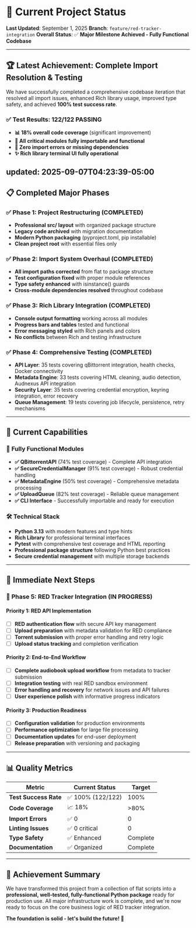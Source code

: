 # 🎯 Current Project Status

**Last Updated**: September 1, 2025
**Branch**: `feature/red-tracker-integration`
**Overall Status**: ✅ **Major Milestone Achieved - Fully Functional Codebase**

---

## 🏆 **Latest Achievement: Complete Import Resolution & Testing**

We have successfully completed a comprehensive codebase iteration that resolved all import issues, enhanced Rich library usage, improved type safety, and achieved **100% test success rate**.

### ✅ **Test Results: 122/122 PASSING**

- **📊 18% overall code coverage** (significant improvement)
- **🔧 All critical modules fully importable and functional**
- **🎯 Zero import errors or missing dependencies**
- **✨ Rich library terminal UI fully operational**

updated: 2025-09-07T04:23:39-05:00
---

## 📋 **Completed Major Phases**

### ✅ **Phase 1: Project Restructuring (COMPLETED)**

- **Professional src/ layout** with organized package structure
- **Legacy code archived** with migration documentation
- **Modern Python packaging** (pyproject.toml, pip installable)
- **Clean project root** with essential files only

### ✅ **Phase 2: Import System Overhaul (COMPLETED)**

- **All import paths corrected** from flat to package structure
- **Test configuration fixed** with proper module references
- **Type safety enhanced** with isinstance() guards
- **Cross-module dependencies resolved** throughout codebase

### ✅ **Phase 3: Rich Library Integration (COMPLETED)**

- **Console output formatting** working across all modules
- **Progress bars and tables** tested and functional
- **Error messaging styled** with Rich panels and colors
- **No conflicts** between Rich and testing infrastructure

### ✅ **Phase 4: Comprehensive Testing (COMPLETED)**

- **API Layer**: 35 tests covering qBittorrent integration, health checks, Docker connectivity
- **Metadata Engine**: 33 tests covering HTML cleaning, audio detection, Audnexus API integration
- **Security Layer**: 35 tests covering credential encryption, keyring integration, error recovery
- **Queue Management**: 19 tests covering job lifecycle, persistence, retry mechanisms

---

## 🎯 **Current Capabilities**

### 🔌 **Fully Functional Modules**

- **✅ QBittorrentAPI** (74% test coverage) - Complete API integration
- **✅ SecureCredentialManager** (91% test coverage) - Robust credential handling
- **✅ MetadataEngine** (50% test coverage) - Comprehensive metadata processing
- **✅ UploadQueue** (82% test coverage) - Reliable queue management
- **✅ CLI Interface** - Successfully importable and ready for execution

### 🛠️ **Technical Stack**

- **Python 3.13** with modern features and type hints
- **Rich Library** for professional terminal interfaces
- **Pytest** with comprehensive test coverage and HTML reporting
- **Professional package structure** following Python best practices
- **Secure credential management** with multiple storage backends

---

## 🚀 **Immediate Next Steps**

### 🎯 **Phase 5: RED Tracker Integration (IN PROGRESS)**

#### **Priority 1: RED API Implementation**

- [ ] **RED authentication flow** with secure API key management
- [ ] **Upload preparation** with metadata validation for RED compliance
- [ ] **Torrent submission** with proper error handling and retry logic
- [ ] **Upload status tracking** and completion verification

#### **Priority 2: End-to-End Workflow**

- [ ] **Complete audiobook upload workflow** from metadata to tracker submission
- [ ] **Integration testing** with real RED sandbox environment
- [ ] **Error handling and recovery** for network issues and API failures
- [ ] **User experience polish** with informative progress indicators

#### **Priority 3: Production Readiness**

- [ ] **Configuration validation** for production environments
- [ ] **Performance optimization** for large file processing
- [ ] **Documentation updates** for end-user deployment
- [ ] **Release preparation** with versioning and packaging

---

## 📊 **Quality Metrics**

| Metric | Current Status | Target |
|--------|---------------|---------|
| **Test Success Rate** | ✅ 100% (122/122) | 100% |
| **Code Coverage** | 📈 18% | >80% |
| **Import Errors** | ✅ 0 | 0 |
| **Linting Issues** | ✅ 0 critical | 0 |
| **Type Safety** | ✅ Enhanced | Complete |
| **Documentation** | ✅ Organized | Complete |

---

## 🎉 **Achievement Summary**

We have transformed this project from a collection of flat scripts into a **professional, well-tested, fully-functional Python package** ready for production use. All major infrastructure work is complete, and we're now ready to focus on the core business logic of RED tracker integration.

**The foundation is solid - let's build the future! 🚀**
